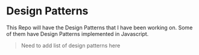 
Design Patterns
====================
This Repo will have the Design Patterns that I have been working on. Some of them have Design Patterns implemented in Javascript.

> Need to add list of design patterns here
